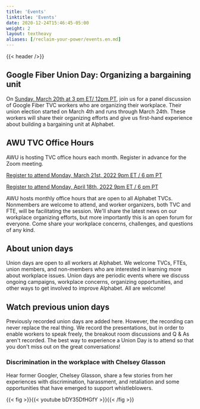 ```yaml
---
title: 'Events'
linktitle: 'Events'
date: 2020-12-24T15:46:45-05:00
weight: 2
layout: textheavy
aliases: [/reclaim-your-power/events.en.md]
---
```


{{< header />}}

## Google Fiber Union Day: Organizing a bargaining unit

On [Sunday, March 20th at 3 pm ET/ 12pm PT](https://us06web.zoom.us/meeting/register/tZUuc-ygpj8rEtbU-2W_R7PJyVFqN8LPuf_U), join us for a panel discussion of Google Fiber TVC workers who are organizing their workplace. Their union election started on March 4th and runs through March 24th. These workers will share their organizing efforts and give us first-hand experience about building a bargaining unit at Alphabet. 

## AWU TVC Office Hours

AWU is hosting TVC office hours each month. Register in advance for the Zoom meeting.

[Register to attend Monday, March 21st, 2022 9pm ET / 6 pm PT](https://bit.ly/3oX8RVD)

[Register to attend Monday, April 18th, 2022 9pm ET / 6 pm PT](https://bit.ly/3oX8RVD)

AWU hosts monthly office hours that are open to all Alphabet TVCs. Nonmembers are welcome to attend, and worker organizers, both TVC and FTE, will be facilitating the session. We'll share the latest news on our workplace organizing efforts, but more importantly this is an open forum for everyone. Come share your workplace concerns, challenges, and questions of any kind.

## About union days

Union days are open to all workers at Alphabet. We welcome TVCs, FTEs, union members, and non-members who are interested in learning more about workplace issues. Union days are periodic events where we discuss ongoing campaigns, workplace concerns, organizing opportunities, and other ways to get involved to improve Alphabet. All are welcome!

## Watch previous union days

Previously recorded union days are added here. However, the recording can never replace the real thing. We record the presentations, but in order to enable workers to speak freely, the breakout room discussions and Q & As aren't recorded. The best way to experience a Union Day is to attend so that you don't miss out on the great conversations!

### Discrimination in the workplace with Chelsey Glasson

Hear former Googler, Chelsey Glasson, share a few stories from her experiences with discrimination, harassment, and retaliation and some opportunities that have emerged to support whistleblowers. 

{{< fig >}}{{< youtube bDY35DfHGfY >}}{{< /fig >}}
